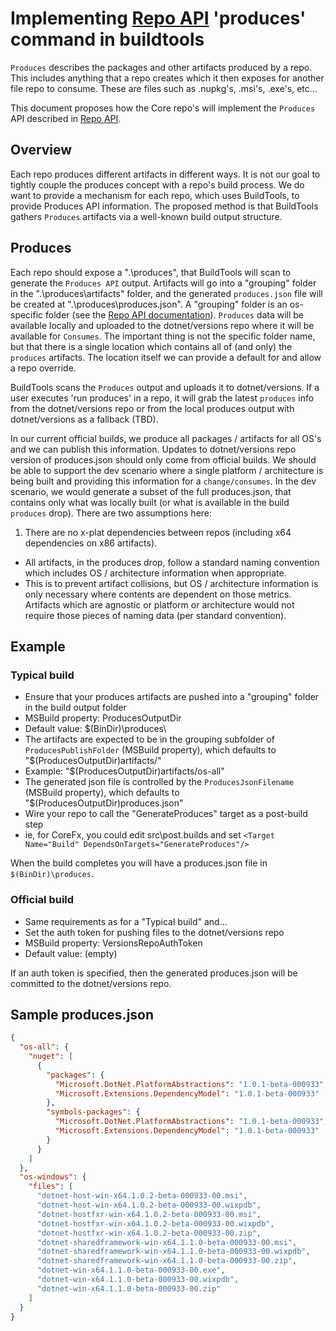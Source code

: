 # Implementing [Repo API](RepoCompose.md) 'produces' command in buildtools

`Produces` describes the packages and other artifacts produced by a repo.  This includes anything that a repo creates which it then exposes for another file repo to consume.  These are files such as .nupkg's, .msi's, .exe's, etc...

This document proposes how the Core repo's will implement the `Produces` API described in [Repo API](RepoCompose.md).

## Overview

Each repo produces different artifacts in different ways.  It is not our goal to tightly couple the produces concept with a repo's build process.  We do want to provide a mechanism for each repo, which uses BuildTools, to provide Produces API information.  The proposed method is that BuildTools gathers `Produces` artifacts via a well-known build output structure.

## Produces

Each repo should expose a ".\produces\", that BuildTools will scan to generate the `Produces API` output.  Artifacts will go into a "grouping" folder in the ".\produces\artifacts\" folder, and the generated `produces.json` file will be created at ".\produces\produces.json". A "grouping" folder is an os-specific folder (see the [Repo API documentation](RepoCompose.md)). `Produces` data will be available locally and uploaded to the dotnet/versions repo where it will be available for `Consumes`.  The important thing is not the specific folder name, but that there is a single location which contains all of (and only) the `produces` artifacts.  The location itself we can provide a default for and allow a repo override.

BuildTools scans the `Produces` output and uploads it to dotnet/versions.  If a user executes 'run produces' in a repo, it will grab the latest `produces` info from the dotnet/versions repo or from the local produces output with dotnet/versions as a fallback (TBD).

In our current official builds, we produce all packages / artifacts for all OS's and we can publish this information.  Updates to dotnet/versions repo version of produces.json should only come from official builds.  We should be able to support the dev scenario where a single platform / architecture is being built and providing this information for a `change/consumes`. In the dev scenario, we would generate a subset of the full produces.json, that contains only what was locally built (or what is available in the build `produces` drop).  There are two assumptions here:

1. There are no x-plat dependencies between repos (including x64 dependencies on x86 artifacts).
- All artifacts, in the produces drop, follow a standard naming convention which includes OS / architecture information when appropriate.  
 -  This is to prevent artifact collisions, but OS / architecture information is only necessary where contents are dependent on those metrics.  Artifacts which are agnostic or platform or architecture would not require those pieces of naming data (per standard convention).

## Example

### Typical build

- Ensure that your produces artifacts are pushed into a "grouping" folder in the build output folder
 - MSBuild property: ProducesOutputDir
 - Default value: $(BinDir)\produces\
 - The artifacts are expected to be in the grouping subfolder of `ProducesPublishFolder` (MSBuild property), which defaults to "$(ProducesOutputDir)artifacts/"
  - Example: "$(ProducesOutputDir)artifacts/os-all"
 - The generated json file is controlled by the `ProducesJsonFilename` (MSBuild property), which defaults to "$(ProducesOutputDir)produces.json"
- Wire your repo to call the "GenerateProduces" target as a post-build step
 - ie, for CoreFx, you could edit src\post.builds and set `<Target Name="Build" DependsOnTargets="GenerateProduces"/>`
 
When the build completes you will have a produces.json file in `$(BinDir)\produces`.

### Official build

- Same requirements as for a "Typical build" and...
- Set the auth token for pushing files to the dotnet/versions repo
 - MSBuild property: VersionsRepoAuthToken
 - Default value: (empty)

If an auth token is specified, then the generated produces.json will be committed to the dotnet/versions repo.

## Sample produces.json
``` json
{
  "os-all": {
    "nuget": [
      {
        "packages": {
          "Microsoft.DotNet.PlatformAbstractions": "1.0.1-beta-000933",
          "Microsoft.Extensions.DependencyModel": "1.0.1-beta-000933"
        },
        "symbols-packages": {
          "Microsoft.DotNet.PlatformAbstractions": "1.0.1-beta-000933",
          "Microsoft.Extensions.DependencyModel": "1.0.1-beta-000933"
        }
      }
    ]
  },
  "os-windows": {
    "files": [
      "dotnet-host-win-x64.1.0.2-beta-000933-00.msi",
      "dotnet-host-win-x64.1.0.2-beta-000933-00.wixpdb",
      "dotnet-hostfxr-win-x64.1.0.2-beta-000933-00.msi",
      "dotnet-hostfxr-win-x64.1.0.2-beta-000933-00.wixpdb",
      "dotnet-hostfxr-win-x64.1.0.2-beta-000933-00.zip",
      "dotnet-sharedframework-win-x64.1.1.0-beta-000933-00.msi",
      "dotnet-sharedframework-win-x64.1.1.0-beta-000933-00.wixpdb",
      "dotnet-sharedframework-win-x64.1.1.0-beta-000933-00.zip",
      "dotnet-win-x64.1.1.0-beta-000933-00.exe",
      "dotnet-win-x64.1.1.0-beta-000933-00.wixpdb",
      "dotnet-win-x64.1.1.0-beta-000933-00.zip"
    ]
  }
}
```
